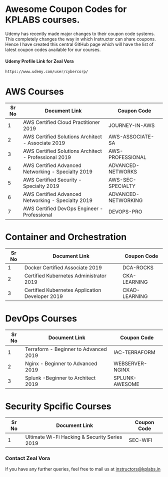 # Awesome Coupon Codes for KPLABS courses.

Udemy has recently made major changes to their coupon code systems. This completely changes the way in which Instructor can share coupons. Hence I have created this central GitHub page which will have the list of latest coupon codes available for our courses.

#### Udemy Profile Link for Zeal Vora

```sh
https://www.udemy.com/user/cybercorp/
```

# AWS Courses 

| Sr No | Document Link | Coupon Code |
| ------ | ------ | ------ |
| 1 | AWS Certified Cloud Practitioner 2019 | JOURNEY-IN-AWS | 
| 2 |AWS Certified Solutions Architect - Associate  2019| AWS-ASSOCIATE-SA |
| 3 |AWS Certified Solutions Architect - Professional 2019 | AWS-PROFESSIONAL |
| 4 |AWS Certified Advanced Networking - Specialty 2019 | ADVANCED-NETWORKS |
| 5 |AWS Certified Security - Specialty 2019 | AWS-SEC-SPECIALTY |
| 6 |AWS Certified Advanced Networking - Specialty 2019 | ADVANCED-NETWORKING	|
| 7 |AWS Certified DevOps Engineer - Professional | DEVOPS-PRO |

# Container and Orchestration

| Sr No | Document Link | Coupon Code |
| ------ | ------ | ------ |
| 1 | Docker Certified Associate 2019 | DCA-ROCKS | 
| 2 | Certified Kubernetes Administrator 2019 | CKA-LEARNING | 
| 3 | Certified Kubernetes Application Developer 2019 | CKAD-LEARNING | 

# DevOps Courses

| Sr No | Document Link | Coupon Code |
| ------ | ------ | ------ |
| 1 | Terraform - Beginner to Advanced 2019 | IAC-TERRAFORM | 
| 2 | Nginx - Beginner to Advanced 2019 | WEBSERVER-NGINX | 
| 3 | Splunk  -Beginner to Architect 2019 | SPLUNK-AWESOME | 

# Security Spcific Courses

| Sr No | Document Link | Coupon Code |
| ------ | ------ | ------ |
| 1 | Ultimate Wi-Fi Hacking & Security Series 2019 | SEC-WIFI | 


### Contact Zeal Vora
If you have any further queries, feel free to mail us at instructors@kplabs.in
